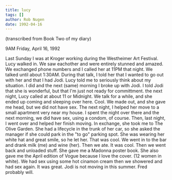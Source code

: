 ```yaml
---
title: lucy
tags: []
author: Rob Nugen
date: 1992-04-16
---
```


<p class=note>(transcribed from Book Two of my diary)

<p class=date>9AM Friday, April 16, 1992

<p>Last Sunday I was at Kroger working during the Westheimer Art
Festival.  Lucy walked in.  We saw eachother and were entirely stunned
and amazed.  We exchanged phone numbers and I called her at 11PM that
night.  We talked until about 1:30AM.  During that talk, I told her
that I wanted to go out with her and that I had Jodi.  Lucy told me to
seriously think about my situation.  I did and the next (same) morning
I broke up with Jodi.  I told Jodi that she is wonderful, but that I'm
just not ready for committment. the next night, Lucy called at about
11 or Midnight. We talk for a while, and she ended up coming and
sleeping over here.  Cool.  We made out, and she gave me head, but we
did not have sex.  The next night, I helped her move to a small
apartment very near my house.  I spent the night over there and the
next morning, we did have sex, using a condom, of course.  Then, last
night, I went over and helped her finish moving.  In exchange, she
took me to The Olive Garden.  She had a lifecycle in the trunk of her
car, so she asked the manager if she could park in the "to go" parking
spot.  She was wearing her white hat and great smile, so he let her.
That was cool.  We went in to the bar and drank milk (me) and wine
(her).  Then we ate.  It was cool.  Then we went back and unloaded
stuff.  She gave me a Madonna poster book.  She also gave me the April
edition of Vogue because I love the cover. (12 women in white).  We
had sex using some hot cinamon cream then we showered and had sex
again.  It was great.  Jodi is not moving in this summer. Fred
probably will.

